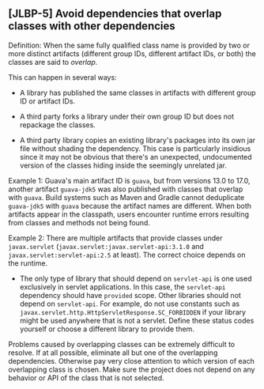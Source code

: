 [JLBP-5] Avoid dependencies that overlap classes with other dependencies
------------------------------------------------------------------------

Definition: When the same fully qualified class name is provided by
  two or more distinct artifacts (different group IDs, different
  artifact IDs, or both) the classes are said to *overlap*.

This can happen in several ways:

* A library has published the same classes in
  artifacts with different group ID or artifact IDs.

* A third party forks a library under their own group ID but does not repackage the classes.

* A third party library copies an existing library's packages
into its own jar file without shading the dependency. This case is particularly
insidious since it may not be obvious that there's an unexpected, undocumented
version of the classes hiding inside the seemingly unrelated jar.

Example 1: Guava's main artifact ID is `guava`, but from versions 13.0 to 17.0,
  another artifact `guava-jdk5` was also published with classes that overlap
  with `guava`. Build systems such as Maven and Gradle cannot deduplicate
  `guava-jdk5` with `guava` because the artifact names are different.
  When both artifacts appear in the classpath, users encounter
  runtime errors resulting from classes and methods not being found.

Example 2: There are multiple artifacts that provide classes under
  `javax.servlet` (`javax.servlet:javax.servlet-api:3.1.0` and
  `javax.servlet:servlet-api:2.5` at least). The correct choice
  depends on the runtime.
  - The only type of library that should depend on `servlet-api` is
    one used exclusively in servlet applications. In this case,
    the `servlet-api` dependency should have `provided` scope. Other libraries should
    not depend on `servlet-api`. For example, do not use constants such as
    `javax.servlet.http.HttpServletResponse.SC_FORBIDDEN` if your library
    might be used anywhere that is not a servlet. Define these status codes
    yourself or choose a different library to provide them.

Problems caused by overlapping classes can be extremely difficult to resolve.
If at all possible, eliminate all but one of the
overlapping dependencies. Otherwise pay very close attention to which version of
each overlapping class is chosen. Make sure the project does not depend on any
behavior or API of the class that is not selected.
